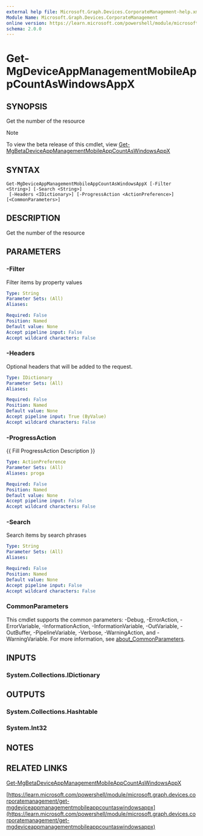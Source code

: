 ```yaml
---
external help file: Microsoft.Graph.Devices.CorporateManagement-help.xml
Module Name: Microsoft.Graph.Devices.CorporateManagement
online version: https://learn.microsoft.com/powershell/module/microsoft.graph.devices.corporatemanagement/get-mgdeviceappmanagementmobileappcountaswindowsappx
schema: 2.0.0
---
```


# Get-MgDeviceAppManagementMobileAppCountAsWindowsAppX

## SYNOPSIS
Get the number of the resource

> [!NOTE]
> To view the beta release of this cmdlet, view [Get-MgBetaDeviceAppManagementMobileAppCountAsWindowsAppX](/powershell/module/Microsoft.Graph.Beta.Devices.CorporateManagement/Get-MgBetaDeviceAppManagementMobileAppCountAsWindowsAppX?view=graph-powershell-beta)

## SYNTAX

```
Get-MgDeviceAppManagementMobileAppCountAsWindowsAppX [-Filter <String>] [-Search <String>]
 [-Headers <IDictionary>] [-ProgressAction <ActionPreference>] [<CommonParameters>]
```

## DESCRIPTION
Get the number of the resource

## PARAMETERS

### -Filter
Filter items by property values

```yaml
Type: String
Parameter Sets: (All)
Aliases:

Required: False
Position: Named
Default value: None
Accept pipeline input: False
Accept wildcard characters: False
```

### -Headers
Optional headers that will be added to the request.

```yaml
Type: IDictionary
Parameter Sets: (All)
Aliases:

Required: False
Position: Named
Default value: None
Accept pipeline input: True (ByValue)
Accept wildcard characters: False
```

### -ProgressAction
{{ Fill ProgressAction Description }}

```yaml
Type: ActionPreference
Parameter Sets: (All)
Aliases: proga

Required: False
Position: Named
Default value: None
Accept pipeline input: False
Accept wildcard characters: False
```

### -Search
Search items by search phrases

```yaml
Type: String
Parameter Sets: (All)
Aliases:

Required: False
Position: Named
Default value: None
Accept pipeline input: False
Accept wildcard characters: False
```

### CommonParameters
This cmdlet supports the common parameters: -Debug, -ErrorAction, -ErrorVariable, -InformationAction, -InformationVariable, -OutVariable, -OutBuffer, -PipelineVariable, -Verbose, -WarningAction, and -WarningVariable. For more information, see [about_CommonParameters](http://go.microsoft.com/fwlink/?LinkID=113216).

## INPUTS

### System.Collections.IDictionary
## OUTPUTS

### System.Collections.Hashtable
### System.Int32
## NOTES

## RELATED LINKS
[Get-MgBetaDeviceAppManagementMobileAppCountAsWindowsAppX](/powershell/module/Microsoft.Graph.Beta.Devices.CorporateManagement/Get-MgBetaDeviceAppManagementMobileAppCountAsWindowsAppX?view=graph-powershell-beta)

[https://learn.microsoft.com/powershell/module/microsoft.graph.devices.corporatemanagement/get-mgdeviceappmanagementmobileappcountaswindowsappx](https://learn.microsoft.com/powershell/module/microsoft.graph.devices.corporatemanagement/get-mgdeviceappmanagementmobileappcountaswindowsappx)





